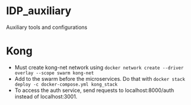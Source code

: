 # IDP_auxiliary
Auxiliary tools and configurations

# Kong
* Must create kong-net network using `docker network create --driver overlay --scope swarm kong-net`
* Add to the swarm before the microservices. Do that with `docker stack deploy -c docker-compose.yml kong_stack`
* To access the auth service, send requests to localhost:8000/auth instead of localhost:3001.